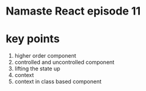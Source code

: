 # Namaste React episode 11

# key points

1. higher order component
2. controlled and uncontrolled component
3. lifting the state up
4. context
5. context in class based component
